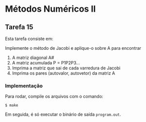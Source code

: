 # Métodos Numéricos II

## Tarefa 15

Esta tarefa consiste em:

Implemente o método de Jacobi e aplique-o sobre A para encontrar

1. A matriz diagonal A#
2. A matriz acumulada P = P1P2P3...
3. Imprima a matriz que sai de cada varredura de Jacobi
4. Imprima os pares (autovalor, autovetor) da matriz A

### Implementação

Para rodar, compile os arquivos com o comando:

```
$ make
```

Em seguida, é só executar o binário de saída `program.out`.
